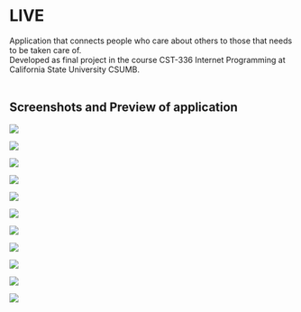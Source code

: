 # LIVE

Application that connects people who care about others to those that needs to be taken care of.<br>
Developed as final project in the course CST-336 Internet Programming at California State University CSUMB.
<br>
<br>

## Screenshots and Preview of application
<img src="https://github.com/sanderhelleso/live/blob/master/public/img/readme/landing.jpg"></img>

<img src="https://github.com/sanderhelleso/live/blob/master/public/img/readme/dashboard.jpg"></img>

<img src="https://github.com/sanderhelleso/live/blob/master/public/img/readme/find.jpg"></img>

<img src="https://github.com/sanderhelleso/live/blob/master/public/img/readme/offer.jpg"></img>

<img src="https://github.com/sanderhelleso/live/blob/master/public/img/readme/settings.jpg"></img>

<img src="https://github.com/sanderhelleso/live/blob/master/public/img/readme/login.jpg"></img>

<img src="https://github.com/sanderhelleso/live/blob/master/public/img/readme/signup.jpg"></img>

<img src="https://github.com/sanderhelleso/live/blob/master/public/img/readme/request.jpg"></img>

<img src="https://github.com/sanderhelleso/live/blob/master/public/img/readme/forgot.jpg"></img>

<img src="https://github.com/sanderhelleso/live/blob/master/public/img/readme/updatePassword.jpg"></img>

<img src="https://github.com/sanderhelleso/live/blob/master/public/img/readme/delete.jpg"></img>
